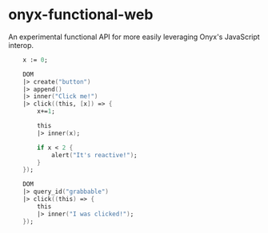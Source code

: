 # onyx-functional-web

An experimental functional API for more easily leveraging Onyx's JavaScript interop.

```fsharp
    x := 0;

    DOM 
    |> create("button") 
    |> append()
    |> inner("Click me!")
    |> click((this, [x]) => {
        x+=1;

        this 
        |> inner(x);

        if x < 2 {
            alert("It's reactive!");
        }
    });

    DOM
    |> query_id("grabbable")
    |> click((this) => {
        this
        |> inner("I was clicked!");
    });
```